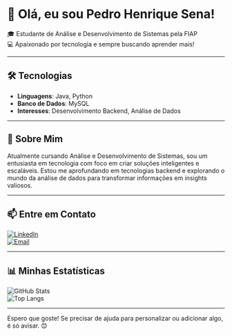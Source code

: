 # 👋 Olá, eu sou Pedro Henrique Sena!

🎓 Estudante de Análise e Desenvolvimento de Sistemas pela FIAP  
💻 Apaixonado por tecnologia e sempre buscando aprender mais!

---

## 🛠️ Tecnologias
- **Linguagens**: Java, Python  
- **Banco de Dados**: MySQL  
- **Interesses**: Desenvolvimento Backend, Análise de Dados  

---

## 🌟 Sobre Mim
Atualmente cursando Análise e Desenvolvimento de Sistemas, sou um entusiasta em tecnologia com foco em criar soluções inteligentes e escaláveis. Estou me aprofundando em tecnologias backend e explorando o mundo da análise de dados para transformar informações em insights valiosos.

---

## 📫 Entre em Contato
[![LinkedIn](https://img.shields.io/badge/LinkedIn-0077B5?style=for-the-badge&logo=linkedin&logoColor=white)](https://www.linkedin.com/in/pedro-henrique-sena)  
[![Email](https://img.shields.io/badge/Email-D14836?style=for-the-badge&logo=gmail&logoColor=white)](mailto:pedrohenrique@example.com)

---

## 📊 Minhas Estatísticas
![GitHub Stats](https://github-readme-stats.vercel.app/api?username=PedroHenriqueSena&show_icons=true&theme=dark)  
![Top Langs](https://github-readme-stats.vercel.app/api/top-langs/?username=PedroHenriqueSena&layout=compact&theme=dark)

---

Espero que goste! Se precisar de ajuda para personalizar ou adicionar algo, é só avisar. 😊

